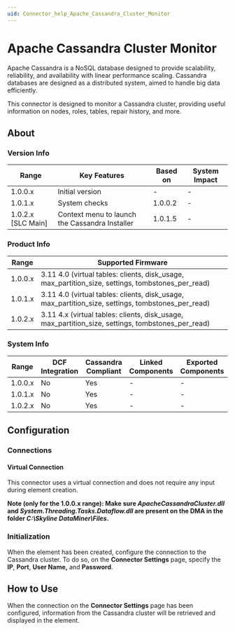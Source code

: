 ```yaml
---
uid: Connector_help_Apache_Cassandra_Cluster_Monitor
---
```


# Apache Cassandra Cluster Monitor

Apache Cassandra is a NoSQL database designed to provide scalability, reliability, and availability with linear performance scaling. Cassandra databases are designed as a distributed system, aimed to handle big data efficiently.

This connector is designed to monitor a Cassandra cluster, providing useful information on nodes, roles, tables, repair history, and more.

## About

### Version Info

| **Range**            | **Key Features**                               | **Based on** | **System Impact** |
|----------------------|------------------------------------------------|--------------|-------------------|
| 1.0.0.x              | Initial version                                | \-           | \-                |
| 1.0.1.x              | System checks                                  | 1.0.0.2      | \-                |
| 1.0.2.x \[SLC Main\] | Context menu to launch the Cassandra Installer | 1.0.1.5      | \-                |

### Product Info

| **Range** | **Supported Firmware**                                                                            |
|-----------|---------------------------------------------------------------------------------------------------|
| 1.0.0.x   | 3.11 4.0 (virtual tables: clients, disk_usage, max_partition_size, settings, tombstones_per_read) |
| 1.0.1.x   | 3.11 4.0 (virtual tables: clients, disk_usage, max_partition_size, settings, tombstones_per_read) |
| 1.0.2.x   | 3.11 4.x (virtual tables: clients, disk_usage, max_partition_size, settings, tombstones_per_read) |

### System Info

| **Range** | **DCF Integration** | **Cassandra Compliant** | **Linked Components** | **Exported Components** |
|-----------|---------------------|-------------------------|-----------------------|-------------------------|
| 1.0.0.x   | No                  | Yes                     | \-                    | \-                      |
| 1.0.1.x   | No                  | Yes                     | \-                    | \-                      |
| 1.0.2.x   | No                  | Yes                     | \-                    | \-                      |

## Configuration

### Connections

#### Virtual Connection

This connector uses a virtual connection and does not require any input during element creation.

**Note (only for the 1.0.0.x range): Make sure *ApacheCassandraCluster.dll* and *System.Threading.Tasks.Dataflow.dll* are present on the DMA in the folder *C:\Skyline DataMiner\Files*.**

### Initialization

When the element has been created, configure the connection to the Cassandra cluster. To do so, on the **Connector Settings** page, specify the **IP**, **Port**, **User Name,** and **Password**.

## How to Use

When the connection on the **Connector Settings** page has been configured, information from the Cassandra cluster will be retrieved and displayed in the element.
